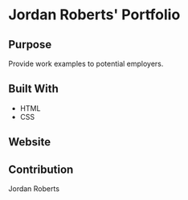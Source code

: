 # Jordan Roberts' Portfolio

## Purpose
Provide work examples to potential employers.

## Built With
* HTML
* CSS

## Website

## Contribution
Jordan Roberts
